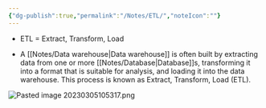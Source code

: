 ```yaml
---
{"dg-publish":true,"permalink":"/Notes/ETL/","noteIcon":""}
---
```


- ETL = Extract, Transform, Load 

- A [[Notes/Data warehouse\|Data warehouse]] is often built by extracting data from one or more [[Notes/Database\|Database]]s, transforming it into a format that is suitable for analysis, and loading it into the data warehouse. This process is known as Extract, Transform, Load (ETL). 


![Pasted image 20230305105317.png](/img/user/assets/images/Pasted%20image%2020230305105317.png)
